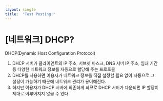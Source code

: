 ```yaml
---
layout: single
title:  "Test Posting!"
---
```


# [네트워크] DHCP?
DHCP(Dynamic Host Configuration Protocol)
1. DHCP 서버가 클라이언트의 IP 주소, 서브넷 마스크, DNS 서버 IP 주소, 임대 기간 등 다양한 네트워크 정보를 자동으로 할당해 주는 프로토콜
2. DHCP를 사용하면 이용자가 네트워크 정보를 직접 설정할 필요 없이 자동으로 그 설정이 가능하기 때문에 네트워크 관리가 용이해진다.
3. 하지만 이용자가 DHCP 서버에 의존하게 되므로 DHCP 서버가 다운되면 IP 할당이 제대로 이루어지지 않을 수 있다.
